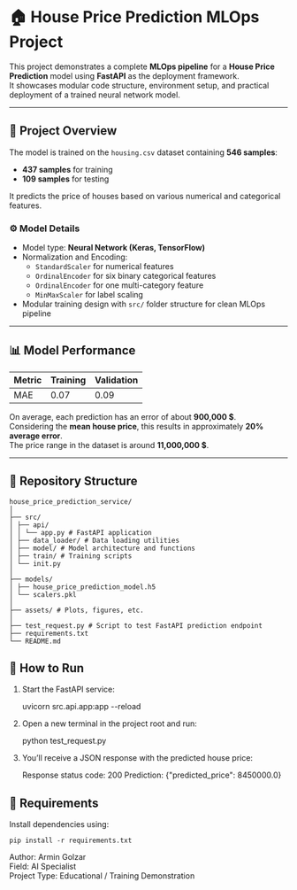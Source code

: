 # 🏠 House Price Prediction MLOps Project

This project demonstrates a complete **MLOps pipeline** for a **House Price Prediction** model using **FastAPI** as the deployment framework.  
It showcases modular code structure, environment setup, and practical deployment of a trained neural network model.

---

## 🚀 Project Overview

The model is trained on the `housing.csv` dataset containing **546 samples**:
- **437 samples** for training  
- **109 samples** for testing  

It predicts the price of houses based on various numerical and categorical features.

### ⚙️ Model Details
- Model type: **Neural Network (Keras, TensorFlow)**
- Normalization and Encoding:
  - `StandardScaler` for numerical features  
  - `OrdinalEncoder` for six binary categorical features  
  - `OrdinalEncoder` for one multi-category feature  
  - `MinMaxScaler` for label scaling  
- Modular training design with `src/` folder structure for clean MLOps pipeline

---

## 📊 Model Performance
| Metric | Training | Validation |
|---------|-----------|------------|
| MAE | 0.07 | 0.09 |

On average, each prediction has an error of about **900,000 $**.  
Considering the **mean house price**, this results in approximately **20% average error**.  
The price range in the dataset is around **11,000,000 $**.

---

## 🧠 Repository Structure



    house_price_prediction_service/
    │
    ├── src/
    │ ├── api/
    │ │ └── app.py # FastAPI application
    │ ├── data_loader/ # Data loading utilities
    │ ├── model/ # Model architecture and functions
    │ ├── train/ # Training scripts
    │ └── init.py
    │
    ├── models/
    │ ├── house_price_prediction_model.h5
    │ └── scalers.pkl
    │
    ├── assets/ # Plots, figures, etc.
    │
    ├── test_request.py # Script to test FastAPI prediction endpoint
    ├── requirements.txt
    └── README.md


## 🧭 How to Run
1. Start the FastAPI service:



    uvicorn src.api.app:app --reload

2. Open a new terminal in the project root and run:



    python test_request.py

3. You’ll receive a JSON response with the predicted house price:



    Response status code: 200
    Prediction: {"predicted_price": 8450000.0}

## 🧩 Requirements
Install dependencies using:



    pip install -r requirements.txt


Author: Armin Golzar <br>
Field: AI Specialist <br>
Project Type: Educational / Training Demonstration